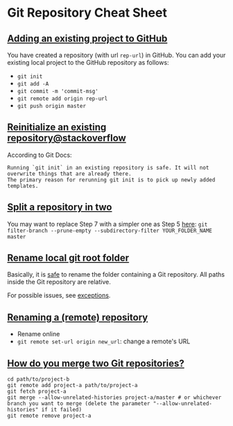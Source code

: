 # Git Repository Cheat Sheet

## [Adding an existing project to GitHub](https://help.github.com/articles/adding-an-existing-project-to-github-using-the-command-line/)

You have created a repository (with url `rep-url`) in GitHub.
You can add your existing local project to the GitHub repository as follows:

- `git init`
- `git add -A`
- `git commit -m 'commit-msg'`
- `git remote add origin rep-url`
- `git push origin master`

## [Reinitialize an existing repository@stackoverflow](http://stackoverflow.com/q/5149694/1833118)

According to Git Docs:

  ```
  Running `git init` in an existing repository is safe. It will not overwrite things that are already there.
  The primary reason for rerunning git init is to pick up newly added templates.
  ```

## [Split a repository in two](https://confluence.atlassian.com/bitbucket/split-a-repository-in-two-313464964.html)
  You may want to replace Step 7 with a simpler one as Step 5 [here](https://help.github.com/articles/splitting-a-subfolder-out-into-a-new-repository/): `git filter-branch --prune-empty --subdirectory-filter YOUR_FOLDER_NAME master`

## [Rename local git root folder](http://stackoverflow.com/q/7199659/1833118)

Basically, it is [safe](http://stackoverflow.com/a/7199670/1833118) to rename the folder containing a Git repository. All paths inside the Git repository are relative.

For possible issues, see [exceptions](http://stackoverflow.com/a/7200624/1833118).

## [Renaming a (remote) repository](https://help.github.com/articles/renaming-a-repository/)

- Rename online
- `git remote set-url origin new_url`: change a remote's URL

## [How do you merge two Git repositories?](https://stackoverflow.com/a/10548919/1833118)

```
cd path/to/project-b
git remote add project-a path/to/project-a
git fetch project-a
git merge --allow-unrelated-histories project-a/master # or whichever branch you want to merge (delete the parameter "--allow-unrelated-histories" if it failed)
git remote remove project-a
```
